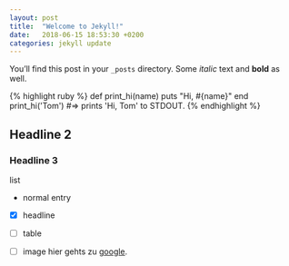 ```yaml
---
layout: post
title:  "Welcome to Jekyll!"
date:   2018-06-15 18:53:30 +0200
categories: jekyll update
---
```

You’ll find this post in your `_posts` directory. Some *italic* text and **bold** as well.

{% highlight ruby %}
def print_hi(name)
  puts "Hi, #{name}"
end
print_hi('Tom')
#=> prints 'Hi, Tom' to STDOUT.
{% endhighlight %}

## Headline 2
### Headline 3
list 
* normal entry
* [x] headline
* [ ] table
* [ ] image
hier gehts zu [google][google].




[google]: https://google.de
